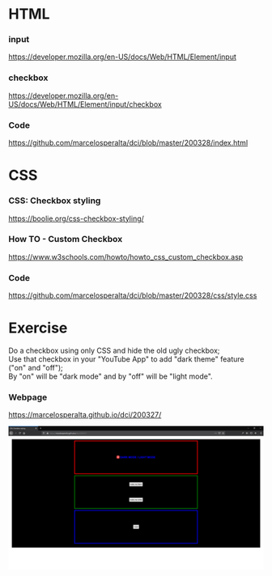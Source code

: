 # HTML

### input

https://developer.mozilla.org/en-US/docs/Web/HTML/Element/input

### checkbox

https://developer.mozilla.org/en-US/docs/Web/HTML/Element/input/checkbox

### Code

https://github.com/marcelosperalta/dci/blob/master/200328/index.html

# CSS

### CSS: Checkbox styling

https://boolie.org/css-checkbox-styling/


### How TO - Custom Checkbox

https://www.w3schools.com/howto/howto_css_custom_checkbox.asp

### Code

https://github.com/marcelosperalta/dci/blob/master/200328/css/style.css

# Exercise

Do a checkbox using only CSS and hide the old ugly checkbox;  
Use that checkbox in your "YouTube App" to add "dark theme" feature ("on" and "off");  
By "on" will be "dark mode" and by "off" will be "light mode".

### Webpage

https://marcelosperalta.github.io/dci/200327/

![webpage](./img/screen.png)